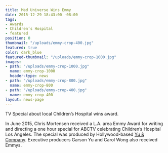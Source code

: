 ```yaml
---
title: Mad Universe Wins Emmy
date: 2015-12-29 18:43:00 -08:00
tags:
- Awards
- Children’s Hospital
- featured
position: 0
thumbnail: "/uploads/emmy-crop-400.jpg"
featured: true
color: dark_blue
featured-thumbnail: "/uploads/emmy-crop-1000.jpg"
images:
- path: "/uploads/emmy-crop-1000.jpg"
  name: emmy-crop-1000
  header-type: news
- path: "/uploads/emmy-crop-800.jpg"
  name: emmy-crop-800
- path: "/uploads/emmy-crop-400.jpg"
  name: emmy-crop-400
layout: news-page
---
```


TV Special about local Children’s Hospital wins award.


In June 2015, Chris Mortensen received a L.A. area Emmy Award for writing and directing a one hour special for ABCTV celebrating Children’s Hospital Los Angeles. The special was produced by Hollywood-based [Yu & Company](http://yuco.com). Executive producers Garson Yu and Carol Wong also received Emmys.
